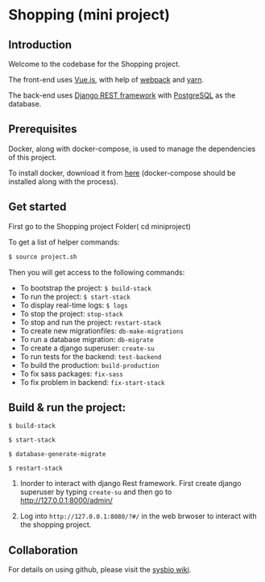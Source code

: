# Shopping (mini project)

## Introduction

Welcome to the codebase for the Shopping project. 

The front-end uses [Vue.js](https://vuejs.org), with help of [webpack](https://webpack.js.org) and [yarn](https://yarnpkg.com/en/). 

The back-end uses [Django REST framework](http://www.django-rest-framework.org) with [PostgreSQL](https://www.postgresql.org) as the database.

## Prerequisites

Docker, along with docker-compose, is used to manage the dependencies of this project. 

To install docker, download it from [here](https://www.docker.com/products/docker) (docker-compose should be installed along with the process).


## Get started

First go to the Shopping project Folder( cd miniproject)


To get a list of helper commands:

```bash
$ source project.sh
```

Then you will get access to the following commands:

- To bootstrap the project: `$ build-stack`
- To run the project: `$ start-stack`
- To display real-time logs: `$ logs`
- To stop the project: `stop-stack`
- To stop and run the project: `restart-stack`
- To create new migrationfiles: `db-make-migrations`
- To run a database migration: `db-migrate`
- To create a django superuser: `create-su`
- To run tests for the backend: `test-backend`
- To build the production: `build-production`
- To fix sass packages: `fix-sass`
- To fix problem in backend: `fix-start-stack`


## Build & run the project:
```
$ build-stack
```
```
$ start-stack
```
```
$ database-generate-migrate 
```
```
$ restart-stack
```


1. Inorder to interact with django Rest framework. First create django superuser by typing `create-su` and then go to http://127.0.0.1:8000/admin/ 

2. Log into `http://127.0.0.1:8080/?#/` in the web brwoser to interact with the shopping project.


## Collaboration

For details on using github, please visit the [sysbio wiki](http://wiki.sysbio.chalmers.se/mediawiki/index.php/Development_guidelines#Github).
